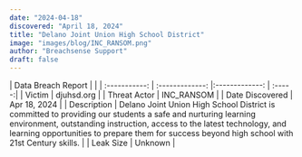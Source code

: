 ```yaml
---
date: "2024-04-18"
discovered: "April 18, 2024"
title: "Delano Joint Union High School District"
image: "images/blog/INC_RANSOM.png"
author: "Breachsense Support"
draft: false
---
```


| Data Breach Report           |              | 
| :-----------: | :-------------:     |:-------------:    | :-----:|
| Victim      | djuhsd.org      | 
| Threat Actor      | INC_RANSOM      | 
| Date Discovered      | Apr 18, 2024      | 
| Description      | Delano Joint Union High School District is committed to providing our students a safe and nurturing learning environment, outstanding instruction, access to the latest technology, and learning opportunities to prepare them for success beyond high school with 21st Century skills.      | 
| Leak Size      | Unknown      | 

